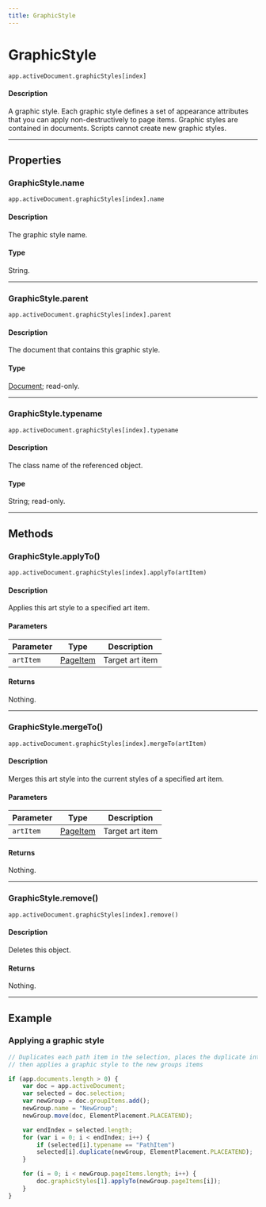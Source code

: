 ```yaml
---
title: GraphicStyle
---
```

# GraphicStyle

`app.activeDocument.graphicStyles[index]`

#### Description

A graphic style. Each graphic style defines a set of appearance attributes that you can apply non-destructively to page items. Graphic styles are contained in documents. Scripts cannot create new graphic styles.

---

## Properties

### GraphicStyle.name

`app.activeDocument.graphicStyles[index].name`

#### Description

The graphic style name.

#### Type

String.

---

### GraphicStyle.parent

`app.activeDocument.graphicStyles[index].parent`

#### Description

The document that contains this graphic style.

#### Type

[Document](.././Document); read-only.

---

### GraphicStyle.typename

`app.activeDocument.graphicStyles[index].typename`

#### Description

The class name of the referenced object.

#### Type

String; read-only.

---

## Methods

### GraphicStyle.applyTo()

`app.activeDocument.graphicStyles[index].applyTo(artItem)`

#### Description

Applies this art style to a specified art item.

#### Parameters

| Parameter |           Type            |   Description   |
| --------- | ------------------------- | --------------- |
| `artItem` | [PageItem](.././PageItem) | Target art item |

#### Returns

Nothing.

---

### GraphicStyle.mergeTo()

`app.activeDocument.graphicStyles[index].mergeTo(artItem)`

#### Description

Merges this art style into the current styles of a specified art item.

#### Parameters

| Parameter |           Type            |   Description   |
| --------- | ------------------------- | --------------- |
| `artItem` | [PageItem](.././PageItem) | Target art item |

#### Returns

Nothing.

---

### GraphicStyle.remove()

`app.activeDocument.graphicStyles[index].remove()`

#### Description

Deletes this object.

#### Returns

Nothing.

---

## Example

### Applying a graphic style

```javascript
// Duplicates each path item in the selection, places the duplicate into a new group,
// then applies a graphic style to the new groups items

if (app.documents.length > 0) {
    var doc = app.activeDocument;
    var selected = doc.selection;
    var newGroup = doc.groupItems.add();
    newGroup.name = "NewGroup";
    newGroup.move(doc, ElementPlacement.PLACEATEND);

    var endIndex = selected.length;
    for (var i = 0; i < endIndex; i++) {
        if (selected[i].typename == "PathItem")
        selected[i].duplicate(newGroup, ElementPlacement.PLACEATEND);
    }

    for (i = 0; i < newGroup.pageItems.length; i++) {
        doc.graphicStyles[1].applyTo(newGroup.pageItems[i]);
    }
}
```
